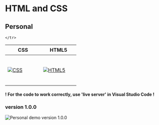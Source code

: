 ﻿# HTML and CSS

## Personal

<table>
  <thead>
    <tr>
      <th height=33>CSS</th>
      <th height=33>HTML5</th>

    </tr>
  </thead>
  <tbody>
    <tr>
      <td height=100 width=100>
        <a href=https://www.w3.org/Style/CSS/>
          <img src=https://github.com/AndriiKot/___Icons__and__Links___/blob/main/icons/css.svg alt=CSS>
        </a>
      </td>
      <td height=100 width=100>
        <a href=https://html.spec.whatwg.org/multipage/>
          <img src=https://github.com/AndriiKot/___Icons__and__Links___/blob/main/icons/html.svg alt=HTML5>
        </a>
      </td>
    </tr>
  </tbody>
</table>

#### ! For the code to work correctly, use 'live server' in Visual Studio Code !

### version 1.0.0

![Personal demo version 1.0.0](https://github.com/AndriiKot/Personal/blob/main/__demo__/__v1_0_0__.png)
